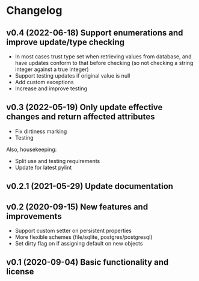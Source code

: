# Changelog

## v0.4 (2022-06-18) Support enumerations and improve update/type checking

* In most cases trust type set when retrieving values from database, and have
  updates conform to that before checking (so not checking a string integer
  against a true integer)
* Support testing updates if original value is null
* Add custom exceptions
* Increase and improve testing

## v0.3 (2022-05-19) Only update effective changes and return affected attributes

* Fix dirtiness marking
* Testing

Also, housekeeping:

* Split use and testing requirements
* Update for latest pylint

## v0.2.1 (2021-05-29) Update documentation


## v0.2 (2020-09-15) New features and improvements

* Support custom setter on persistent properties
* More flexible schemes (file/sqlite, postgres/postgresql)
* Set dirty flag on if assigning default on new objects

## v0.1 (2020-09-04) Basic functionality and license


